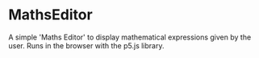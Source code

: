 # MathsEditor

A simple 'Maths Editor' to display mathematical expressions given by the user. Runs in the browser with the p5.js library.